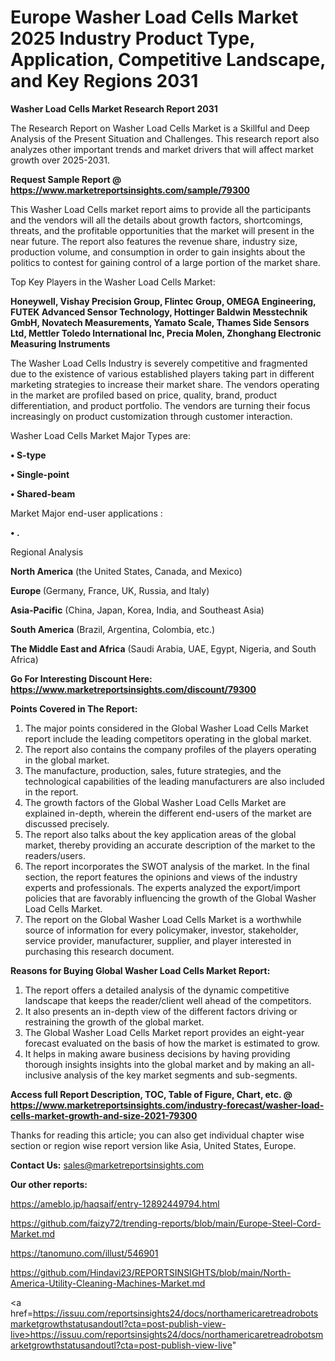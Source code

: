 # Europe Washer Load Cells Market 2025 Industry Product Type, Application, Competitive Landscape, and Key Regions 2031

<strong>Washer Load Cells Market Research Report 2031</strong>

The Research Report on Washer Load Cells Market is a Skillful and Deep Analysis of the Present Situation and Challenges. This research report also analyzes other important trends and market drivers that will affect market growth over 2025-2031.

<strong>Request Sample Report @ <a href=https://www.marketreportsinsights.com/sample/79300>https://www.marketreportsinsights.com/sample/79300</a></strong>

This Washer Load Cells market report aims to provide all the participants and the vendors will all the details about growth factors, shortcomings, threats, and the profitable opportunities that the market will present in the near future. The report also features the revenue share, industry size, production volume, and consumption in order to gain insights about the politics to contest for gaining control of a large portion of the market share.

Top Key Players in the Washer Load Cells Market:

<strong>Honeywell, Vishay Precision Group, Flintec Group, OMEGA Engineering, FUTEK Advanced Sensor Technology, Hottinger Baldwin Messtechnik GmbH, Novatech Measurements, Yamato Scale, Thames Side Sensors Ltd, Mettler Toledo International Inc, Precia Molen, Zhonghang Electronic Measuring Instruments</strong>

The Washer Load Cells Industry is severely competitive and fragmented due to the existence of various established players taking part in different marketing strategies to increase their market share. The vendors operating in the market are profiled based on price, quality, brand, product differentiation, and product portfolio. The vendors are turning their focus increasingly on product customization through customer interaction.

Washer Load Cells Market Major Types are:

<strong>• S-type

• Single-point

• Shared-beam</strong>

Market Major end-user applications :

<strong>• .</strong>

Regional Analysis

</u><strong><b>North America</b></strong> (the United States, Canada, and Mexico)

<strong><b>Europe </b></strong>(Germany, France, UK, Russia, and Italy)

<strong><b>Asia-Pacific</b></strong> (China, Japan, Korea, India, and Southeast Asia)

<strong><b>South America</b></strong> (Brazil, Argentina, Colombia, etc.)

<strong><b>The Middle East and Africa</b></strong> (Saudi Arabia, UAE, Egypt, Nigeria, and South Africa)

<strong>Go For Interesting Discount Here: <a href=https://www.marketreportsinsights.com/discount/79300>https://www.marketreportsinsights.com/discount/79300</a></strong>

<strong>Points Covered in The Report:</strong>
<ol>
  <li>The major points considered in the Global Washer Load Cells Market report include the leading competitors operating in the global market.</li>
  <li>The report also contains the company profiles of the players operating in the global market.</li>
  <li>The manufacture, production, sales, future strategies, and the technological capabilities of the leading manufacturers are also included in the report.</li>
  <li>The growth factors of the Global Washer Load Cells Market are explained in-depth, wherein the different end-users of the market are discussed precisely.</li>
  <li>The report also talks about the key application areas of the global market, thereby providing an accurate description of the market to the readers/users.</li>
  <li>The report incorporates the SWOT analysis of the market. In the final section, the report features the opinions and views of the industry experts and professionals. The experts analyzed the export/import policies that are favorably influencing the growth of the Global Washer Load Cells Market.</li>
  <li>The report on the Global Washer Load Cells Market is a worthwhile source of information for every policymaker, investor, stakeholder, service provider, manufacturer, supplier, and player interested in purchasing this research document.</li>
</ol>
<strong>Reasons for Buying Global Washer Load Cells Market Report:</strong>

<ol>
  <li>The report offers a detailed analysis of the dynamic competitive landscape that keeps the reader/client well ahead of the competitors.</li>
  <li>It also presents an in-depth view of the different factors driving or restraining the growth of the global market.</li>
  <li>The Global Washer Load Cells Market report provides an eight-year forecast evaluated on the basis of how the market is estimated to grow.</li>
  <li>It helps in making aware business decisions by having providing thorough insights insights into the global market and by making an all-inclusive analysis of the key market segments and sub-segments.</li>
</ol>
<strong>Access full Report Description, TOC, Table of Figure, Chart, etc. @ <a href=https://www.marketreportsinsights.com/industry-forecast/washer-load-cells-market-growth-and-size-2021-79300>https://www.marketreportsinsights.com/industry-forecast/washer-load-cells-market-growth-and-size-2021-79300</a></strong>


Thanks for reading this article; you can also get individual chapter wise section or region wise report version like Asia, United States, Europe.

<strong>Contact Us:</strong>
sales@marketreportsinsights.com

<strong>Our other reports:</strong>

<a href=https://ameblo.jp/haqsaif/entry-12892449794.html>https://ameblo.jp/haqsaif/entry-12892449794.html</a>

<a href=https://github.com/faizy72/trending-reports/blob/main/Europe-Steel-Cord-Market.md>https://github.com/faizy72/trending-reports/blob/main/Europe-Steel-Cord-Market.md</a>

<a href=https://tanomuno.com/illust/546901>https://tanomuno.com/illust/546901</a>

<a href=https://github.com/Hindavi23/REPORTSINSIGHTS/blob/main/North-America-Utility-Cleaning-Machines-Market.md>https://github.com/Hindavi23/REPORTSINSIGHTS/blob/main/North-America-Utility-Cleaning-Machines-Market.md</a>

<a href=https://issuu.com/reportsinsights24/docs/northamericaretreadrobotsmarketgrowthstatusandoutl?cta=post-publish-view-live>https://issuu.com/reportsinsights24/docs/northamericaretreadrobotsmarketgrowthstatusandoutl?cta=post-publish-view-live</a>"

